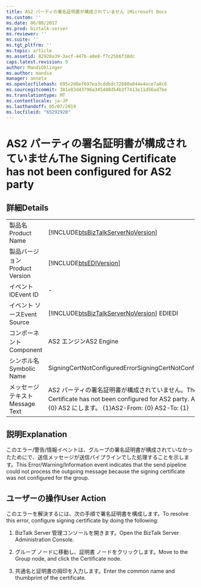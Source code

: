 ```yaml
---
title: AS2 パーティの署名証明書が構成されていません |Microsoft Docs
ms.custom: ''
ms.date: 06/08/2017
ms.prod: biztalk-server
ms.reviewer: ''
ms.suite: ''
ms.tgt_pltfrm: ''
ms.topic: article
ms.assetid: 82928a39-3acf-447b-a0e8-f7c25b6f38dc
caps.latest.revision: 9
author: MandiOhlinger
ms.author: mandia
manager: anneta
ms.openlocfilehash: 695c2d8ef697ea3cddbdc72880a844e4ece7a8c6
ms.sourcegitcommit: 381e83d43796a345488d54b3f7413e11d56ad7be
ms.translationtype: MT
ms.contentlocale: ja-JP
ms.lasthandoff: 05/07/2019
ms.locfileid: "65292920"
---
```

# <a name="the-signing-certificate-has-not-been-configured-for-as2-party"></a><span data-ttu-id="9fd2c-102">AS2 パーティの署名証明書が構成されていません</span><span class="sxs-lookup"><span data-stu-id="9fd2c-102">The Signing Certificate has not been configured for AS2 party</span></span>
## <a name="details"></a><span data-ttu-id="9fd2c-103">詳細</span><span class="sxs-lookup"><span data-stu-id="9fd2c-103">Details</span></span>  
  
|                 |                                                                                           |
|-----------------|-------------------------------------------------------------------------------------------|
|  <span data-ttu-id="9fd2c-104">製品名</span><span class="sxs-lookup"><span data-stu-id="9fd2c-104">Product Name</span></span>   |    [!INCLUDE[btsBizTalkServerNoVersion](../includes/btsbiztalkservernoversion-md.md)]     |
| <span data-ttu-id="9fd2c-105">製品バージョン</span><span class="sxs-lookup"><span data-stu-id="9fd2c-105">Product Version</span></span> |                [!INCLUDE[btsEDIVersion](../includes/btsediversion-md.md)]                 |
|    <span data-ttu-id="9fd2c-106">イベント ID</span><span class="sxs-lookup"><span data-stu-id="9fd2c-106">Event ID</span></span>     |                                             -                                             |
|  <span data-ttu-id="9fd2c-107">イベント ソース</span><span class="sxs-lookup"><span data-stu-id="9fd2c-107">Event Source</span></span>   |  [!INCLUDE[btsBizTalkServerNoVersion](../includes/btsbiztalkservernoversion-md.md)] <span data-ttu-id="9fd2c-108">EDI</span><span class="sxs-lookup"><span data-stu-id="9fd2c-108">EDI</span></span>   |
|    <span data-ttu-id="9fd2c-109">コンポーネント</span><span class="sxs-lookup"><span data-stu-id="9fd2c-109">Component</span></span>    |                                        <span data-ttu-id="9fd2c-110">AS2 エンジン</span><span class="sxs-lookup"><span data-stu-id="9fd2c-110">AS2 Engine</span></span>                                         |
|  <span data-ttu-id="9fd2c-111">シンボル名</span><span class="sxs-lookup"><span data-stu-id="9fd2c-111">Symbolic Name</span></span>  |                               <span data-ttu-id="9fd2c-112">SigningCertNotConfiguredError</span><span class="sxs-lookup"><span data-stu-id="9fd2c-112">SigningCertNotConfiguredError</span></span>                               |
|  <span data-ttu-id="9fd2c-113">メッセージ テキスト</span><span class="sxs-lookup"><span data-stu-id="9fd2c-113">Message Text</span></span>   | <span data-ttu-id="9fd2c-114">AS2 パーティの署名証明書が構成されていません。</span><span class="sxs-lookup"><span data-stu-id="9fd2c-114">The Signing Certificate has not been configured for AS2 party.</span></span>  <span data-ttu-id="9fd2c-115">AS2-から。{0} AS2 にします。 {1}</span><span class="sxs-lookup"><span data-stu-id="9fd2c-115">AS2-From: {0} AS2-To: {1}</span></span> |
  
## <a name="explanation"></a><span data-ttu-id="9fd2c-116">説明</span><span class="sxs-lookup"><span data-stu-id="9fd2c-116">Explanation</span></span>  
 <span data-ttu-id="9fd2c-117">このエラー/警告/情報イベントは、グループの署名証明書が構成されていなかったためにで、送信メッセージが送信パイプラインでした処理することを示します。</span><span class="sxs-lookup"><span data-stu-id="9fd2c-117">This Error/Warning/Information event indicates that the send pipeline could not process the outgoing message because the signing certificate was not configured for the group.</span></span>  
  
## <a name="user-action"></a><span data-ttu-id="9fd2c-118">ユーザーの操作</span><span class="sxs-lookup"><span data-stu-id="9fd2c-118">User Action</span></span>  
 <span data-ttu-id="9fd2c-119">このエラーを解決するには、次の手順で署名証明書を構成します。</span><span class="sxs-lookup"><span data-stu-id="9fd2c-119">To resolve this error, configure signing certificate by doing the following:</span></span>  
  
1.  <span data-ttu-id="9fd2c-120">BizTalk Server 管理コンソールを開きます。</span><span class="sxs-lookup"><span data-stu-id="9fd2c-120">Open the BizTalk Server Administration Console.</span></span>  
  
2.  <span data-ttu-id="9fd2c-121">グループ ノードに移動し、証明書 ノードをクリックします。</span><span class="sxs-lookup"><span data-stu-id="9fd2c-121">Move to the Group node, and click the Certificate node.</span></span>  
  
3.  <span data-ttu-id="9fd2c-122">共通名と証明書の拇印を入力します。</span><span class="sxs-lookup"><span data-stu-id="9fd2c-122">Enter the common name and thumbprint of the certificate.</span></span>